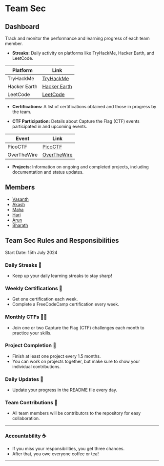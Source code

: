 # Team Sec

## Dashboard

Track and monitor the performance and learning progress of each team member.

- **Streaks:** 
  Daily activity on platforms like TryHackMe, Hacker Earth, and LeetCode.

| Platform      | Link                             |
|---------------|----------------------------------|
| TryHackMe     | [TryHackMe](https://tryhackme.com/) |
| Hacker Earth  | [Hacker Earth](https://www.hackerearth.com/) |
| LeetCode      | [LeetCode](https://leetcode.com/) |

- **Certifications:** 
  A list of certifications obtained and those in progress by the team.

- **CTF Participation:** 
  Details about Capture the Flag (CTF) events participated in and upcoming events.

| Event          | Link                             |
|----------------|----------------------------------|
| PicoCTF        | [PicoCTF](https://picoctf.org/)   |
| OverTheWire    | [OverTheWire](https://overthewire.org/wargames/) |

- **Projects:** 
  Information on ongoing and completed projects, including documentation and status updates.

## Members 

- [Vasanth](Vasanth/vasanth.md)
- [Akash](Akash/akash.md)
- [Maha](Maha/maha.md)
- [Hari](Hari/hari.md)
- [Arun](Arun/arun.md)
- [Bharath](Bharath/bharat.md)

## Team Sec Rules and Responsibilities
Start Date: 15th July 2024

### Daily Streaks 🌟

- Keep up your daily learning streaks to stay sharp!

### Weekly Certifications 📜

- Get one certification each week.
- Complete a FreeCodeCamp certification every week.

### Monthly CTFs 🕵️‍♂️

- Join one or two Capture the Flag (CTF) challenges each month to practice your skills.

### Project Completion 🚀

- Finish at least one project every 1.5 months.
- You can work on projects together, but make sure to show your individual contributions.

### Daily Updates 📅

- Update your progress in the README file every day.

### Team Contributions 🤝

- All team members will be contributors to the repository for easy collaboration.

---

### Accountability ☕

- If you miss your responsibilities, you get three chances.
- After that, you owe everyone coffee or tea!
  
---
